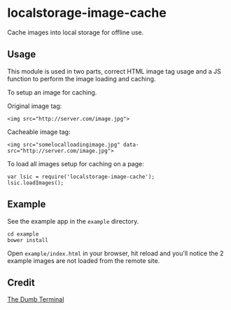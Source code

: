 localstorage-image-cache
========================

Cache images into local storage for offline use.

Usage
-----

This module is used in two parts, correct HTML image tag usage and a JS function to perform the image loading and caching.

To setup an image for caching.

Original image tag:

	<img src="http://server.com/image.jpg">

Cacheable image tag:

	<img src="somelocalloadingimage.jpg" data-src="http://server.com/image.jpg">

To load all images setup for caching on a page:

	var lsic = require('localstorage-image-cache');
	lsic.loadImages();

Example
-------

See the example app in the `example` directory.

	cd example
	bower install

Open `example/index.html` in your browser, hit reload and you'll notice the 2 example images are not loaded from the remote site.

Credit
------

[The Dumb Terminal](http://www.thedumbterminal.co.uk/)
